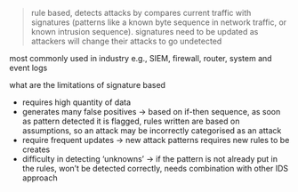 >rule based, detects attacks by compares current traffic with signatures (patterns like a known byte sequence in network traffic, or known intrusion sequence). signatures need to be updated as attackers will change their attacks to go undetected

most commonly used in industry e.g., SIEM, firewall, router, system and event logs

what are the limitations of signature based
- requires high quantity of data 
- generates many false positives → based on if-then sequence, as soon as pattern detected it is flagged, rules written are based on assumptions, so an attack may be incorrectly categorised as an attack
- require frequent updates → new attack patterns requires new rules to be creates
- difficulty in detecting ‘unknowns’ → if the pattern is not already put in the rules, won’t be detected correctly, needs combination with other IDS approach